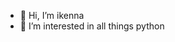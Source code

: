 - 👋 Hi, I’m ikenna
- 👀 I’m interested in all things python

<!---
anosike212/anosike212 is a ✨ special ✨ repository because its `README.md` (this file) appears on your GitHub profile.
You can click the Preview link to take a look at your changes.
--->
